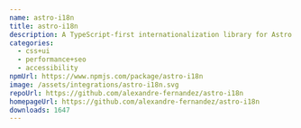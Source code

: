 ```yaml
---
name: astro-i18n
title: astro-i18n
description: A TypeScript-first internationalization library for Astro.
categories:
  - css+ui
  - performance+seo
  - accessibility
npmUrl: https://www.npmjs.com/package/astro-i18n
image: /assets/integrations/astro-i18n.svg
repoUrl: https://github.com/alexandre-fernandez/astro-i18n
homepageUrl: https://github.com/alexandre-fernandez/astro-i18n
downloads: 1647
---
```

